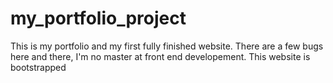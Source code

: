# my_portfolio_project
This is my portfolio and my first fully finished website.
There are a few bugs here and there, I'm no master at front end developement. 
This website is bootstrapped
